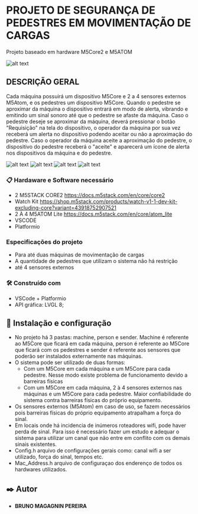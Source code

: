 # PROJETO DE SEGURANÇA DE PEDESTRES EM MOVIMENTAÇÃO DE CARGAS

Projeto baseado em hardware M5Core2 e M5ATOM

![alt text](https://github.com/brunomagagnin/Detection_Proximity_EspNow/blob/main/Imagem1.png)

## DESCRIÇÃO GERAL
Cada máquina possuirá um dispositivo M5Core e 2 a 4 sensores externos M5Atom, e os pedestres um dispositivo M5Core. Quando o pedestre se aproximar da máquina o dispositivo entrará em modo de alerta, vibrando e emitindo um sinal sonoro até que o pedestre se afaste da máquina. 
Caso o pedestre deseje se aproximar da máquina, deverá pressionar o botão "Requisição" na tela do dispositivo, o operador da máquina por sua vez receberá um alerta no dispositivo podendo aceitar ou não a aproximação do pedestre. Caso o operador da máquina aceite a aproximação do pedestre, o dispositivo do pedestre receberá o "aceite" e aparecerá um ícone de alerta nos dispositivos da máquina e do pedestre. 

![alt text](https://github.com/brunomagagnin/Detection_Proximity_EspNow/blob/main/Imagem2.png)
![alt text](https://github.com/brunomagagnin/Detection_Proximity_EspNow/blob/main/Imagem3.png)
![alt text](https://github.com/brunomagagnin/Detection_Proximity_EspNow/blob/main/Imagem4.png)
![alt text](https://github.com/brunomagagnin/Detection_Proximity_EspNow/blob/main/Imagem5.png)

### 📋 Hardaware e Software necessário
* 2 M5STACK CORE2    https://docs.m5stack.com/en/core/core2
* Watch Kit          https://shop.m5stack.com/products/watch-v1-1-dev-kit-excluding-core?variant=43918752907521
* 2 À 4 M5ATOM Lite  https://docs.m5stack.com/en/core/atom_lite
* VSCODE
* Platformio

### Especificações do projeto
- Para até duas máquinas de movimentação de cargas
- A quantidade de pedestres que utilizam o sistema não há restrição
- até 4 sensores externos

### 🛠️ Construído com
* VSCode + Platformio
* API gráfica: LVGL 8;

## 🔧 Instalação e configuração
* No projeto há 3 pastas: machine, person e sender. Machine é referente ao M5Core que ficará em cada máquina, person é referente ao M5Core que ficará com os pedestres e sender é referente aos sensores que poderão ser instalados externamente nas máquinas.
* O sistema pode ser utilizado de duas formas: 
  - Com um M5Core em cada máquina e um M5Core para cada pedestre. Nesse modo existe problema de funcionamento devido a barreiras físicas
  - Com um M5Core em cada máquina, 2 à 4 sensores externos nas máquinas e um M5Core para cada pedestre. Maior confiabilidade do sistema contra barreiras físicas do próprio equipamento.
* Os sensores externos (M5Atom) em caso de uso, se fazem necessários pois barreiras físicas do próprio equipamento atrapalham a força do sinal.
* Em locais onde há incidencia de inúmeros roteadores wifi, pode haver perda de sinal. Para isso é necessário fazer um estudo e adequar o sistema para utilizar um canal que não entre em conflito com os demais sinais existentes. 
* Config.h arquivo de configurações gerais como: canal wifi a ser utilizado, força do sinal, tempos etc.
* Mac_Address.h arquivo de configuraçao dos enderenço de todos os hardwares utilizados.


## ✒️ Autor
* **BRUNO MAGAGNIN PEREIRA**
